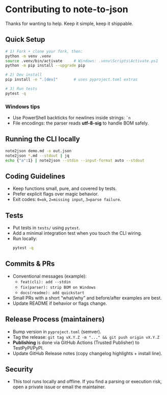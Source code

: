 # Contributing to note-to-json

Thanks for wanting to help. Keep it simple, keep it shippable.

## Quick Setup

```bash
# 1) Fork + clone your fork, then:
python -m venv .venv
source .venv/bin/activate     # Windows: .venv\Scripts\Activate.ps1
python -m pip install --upgrade pip

# 2) Dev install
pip install -e ".[dev]"       # uses pyproject.toml extras

# 3) Run tests
pytest -q
```

### Windows tips
- Use PowerShell backticks for newlines inside strings: `` `n ``
- File encodings: the parser reads **utf-8-sig** to handle BOM safely.

## Running the CLI locally

```bash
note2json demo.md -o out.json
note2json *.md --stdout | jq
echo {"a":1} | note2json --stdin --input-format auto --stdout
```

## Coding Guidelines
- Keep functions small, pure, and covered by tests.
- Prefer explicit flags over magic behavior.
- Exit codes: `0=ok`, `2=missing input`, `3=parse failure`.

## Tests
- Put tests in `tests/` using `pytest`.
- Add a minimal integration test when you touch the CLI wiring.
- Run locally:
  ```bash
  pytest -q
  ```

## Commits & PRs
- Conventional messages (example):
  - `feat(cli): add --stdin`
  - `fix(parser): strip BOM on Windows`
  - `docs(readme): add quickstart`
- Small PRs with a short “what/why” and before/after examples are best.
- Update README if behavior or flags change.

## Release Process (maintainers)
- Bump version in `pyproject.toml` (semver).
- Tag the release: `git tag vX.Y.Z -m "..." && git push origin vX.Y.Z`
- **Publishing** is done via GitHub Actions (Trusted Publisher) to TestPyPI/PyPI.
- Update GitHub Release notes (copy changelog highlights + install line).

## Security
- This tool runs locally and offline. If you find a parsing or execution risk,
  open a private issue or email the maintainer.
